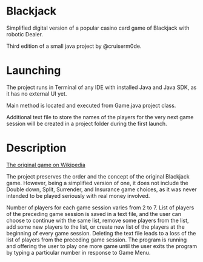 # Blackjack
Simplified digital version of a popular casino card game of Blackjack with robotic Dealer.

Third edition of a small java project by @cruiserm0de.
# Launching
The project runs in Terminal of any IDE with installed Java and Java SDK, as it has no external UI yet. 

Main method is located and executed from Game.java project class.

Additional text file to store the names of the players for the very next game session will be created in a project folder during the first launch.
# Description
[The original game on Wikipedia](https://en.wikipedia.org/wiki/Blackjack)

The project preserves the order and the concept of the original Blackjack game. However, being a simplified version of one, 
it does not include the Double down, Split, Surrender, and Insurance game choices, as it was never intended to be played seriously with real money involved. 

Number of players for each game session varies from 2 to 7. List of players of the preceding game session is saved in a text file, and the user can choose to continue with the same list, remove some players from the list, add some new players to the list, or create new list of the players at the beginning of every game session. Deleting the text file leads to a loss of the list of players from the preceding game session. The program is running and offering the user to play one more game until the user exits the program by typing a particular number in response to Game Menu.